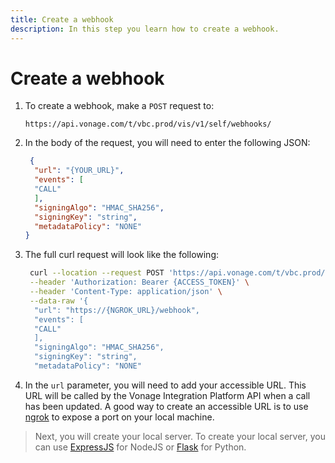 ```yaml
---
title: Create a webhook
description: In this step you learn how to create a webhook.
---
```


# Create a webhook

1. To create a webhook, make a `POST` request to:

    `https://api.vonage.com/t/vbc.prod/vis/v1/self/webhooks/`

2. In the body of the request, you will need to enter the following JSON:

    ```json
     {
      "url": "{YOUR_URL}",
      "events": [
      "CALL"
      ],
      "signingAlgo": "HMAC_SHA256",
      "signingKey": "string",
      "metadataPolicy": "NONE"
    }
    ```

3. The full curl request will look like the following:

    ```bash
     curl --location --request POST 'https://api.vonage.com/t/vbc.prod/vis/v1/self/webhooks/' \
     --header 'Authorization: Bearer {ACCESS_TOKEN}' \
     --header 'Content-Type: application/json' \
     --data-raw '{
      "url": "https://{NGROK_URL}/webhook",
      "events": [
      "CALL"
      ],
      "signingAlgo": "HMAC_SHA256",
      "signingKey": "string",
      "metadataPolicy": "NONE"
    ```

4. In the `url` parameter, you will need to add your accessible URL. This URL will be called by the Vonage Integration Platform API when a call has been updated. A good way to create an accessible URL is to use [ngrok](https://www.nexmo.com/blog/2017/07/04/local-development-nexmo-ngrok-tunnel-dr) to expose a port on your local machine.

> Next, you will create your local server. To create your local server, you can use [ExpressJS](https://expressjs.com) for NodeJS or [Flask](https://flask.palletsprojects.com/en/1.1.x/) for Python.
